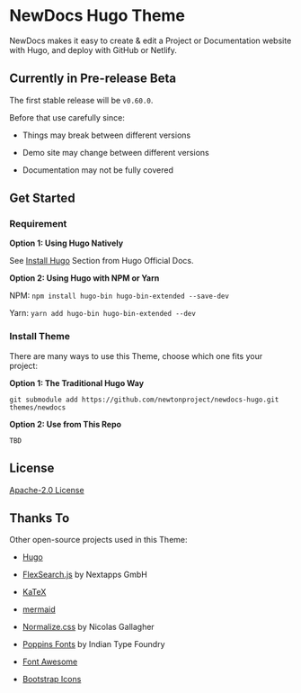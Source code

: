 # NewDocs Hugo Theme

NewDocs makes it easy to create & edit a Project or Documentation website with Hugo, and deploy with GitHub or Netlify.

## Currently in Pre-release Beta

The first stable release will be `v0.60.0`.

Before that use carefully since:

- Things may break between different versions

- Demo site may change between different versions

- Documentation may not be fully covered

## Get Started

### Requirement

**Option 1: Using Hugo Natively**

See [Install Hugo](https://gohugo.io/getting-started/quick-start/#step-1-install-hugo) Section from Hugo Official Docs.

**Option 2: Using Hugo with NPM or Yarn**

NPM: `npm install hugo-bin hugo-bin-extended --save-dev`

Yarn: `yarn add hugo-bin hugo-bin-extended --dev`

### Install Theme

There are many ways to use this Theme, choose which one fits your project:

**Option 1: The Traditional Hugo Way**

```
git submodule add https://github.com/newtonproject/newdocs-hugo.git themes/newdocs
```

**Option 2: Use from This Repo**

`TBD`

## License

[Apache-2.0 License](LICENSE)

## Thanks To

Other open-source projects used in this Theme:

- [Hugo](https://gohugo.io/)

- [FlexSearch.js](https://github.com/nextapps-de/flexsearch) by Nextapps GmbH

- [KaTeX](https://katex.org)

- [mermaid](https://github.com/mermaid-js/mermaid)

- [Normalize.css](https://github.com/necolas/normalize.css/) by Nicolas Gallagher

- [Poppins Fonts](https://github.com/itfoundry/poppins) by Indian Type Foundry

- [Font Awesome](https://fontawesome.com)

- [Bootstrap Icons](https://icons.getbootstrap.com)
